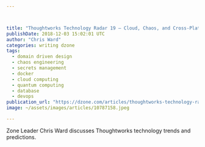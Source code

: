 ```yaml
---



title: "Thoughtworks Technology Radar 19 — Cloud, Chaos, and Cross-Platform"
publishDate: 2018-12-03 15:02:01 UTC
author: "Chris Ward"
categories: writing dzone
tags:
  - domain driven design
  - chaos engineering
  - secrets management
  - docker
  - cloud computing
  - quantum computing
  - database
  - devops
publication_url: "https://dzone.com/articles/thoughtworks-technology-radar-19-cloud-chaos-and-c"
image: ~/assets/images/articles/10787158.jpeg

---
```

Zone Leader Chris Ward discusses Thoughtworks technology trends and predictions.

